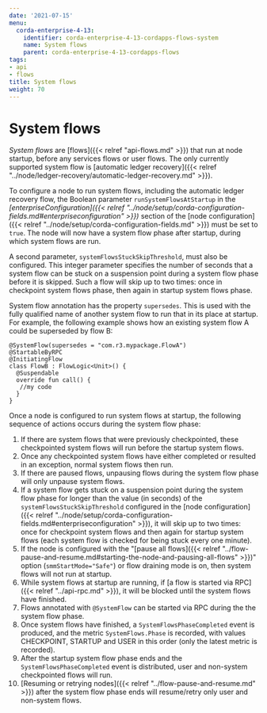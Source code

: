 ```yaml
---
date: '2021-07-15'
menu:
  corda-enterprise-4-13:
    identifier: corda-enterprise-4-13-cordapps-flows-system
    name: System flows
    parent: corda-enterprise-4-13-cordapps-flows
tags:
- api
- flows
title: System flows
weight: 70
---
```



# System flows

*System flows* are [flows]({{< relref "api-flows.md" >}}) that run at node startup, before any services flows or user flows. The only currently supported system flow is [automatic ledger recovery]({{< relref "../node/ledger-recovery/automatic-ledger-recovery.md" >}}). 

To configure a node to run system flows, including the automatic ledger recovery flow, the Boolean parameter `runSystemFlowsAtStartup` in the *[enterpriseConfiguration]({{< relref "../node/setup/corda-configuration-fields.md#enterpriseconfiguration" >}})* section of the [node configuration]({{< relref "../node/setup/corda-configuration-fields.md" >}}) must be set to `true`. The node will now have a system flow phase after startup, during which system flows are run. 

A second parameter, `systemFlowsStuckSkipThreshold`, must also be configured. This integer parameter specifies the number of seconds that a system flow can be stuck on a suspension point during a system flow phase before it is skipped. Such a flow will skip up to two times: once in checkpoint system flows phase, then again in startup system flows phase.

System flow annotation has the property `supersedes`. This is used with the fully qualified name of another system flow to run that in its place at startup.  For example, the following example shows how an existing system flow A could be superseded by flow B:

```
@SystemFlow(supersedes = "com.r3.mypackage.FlowA")
@StartableByRPC
@InitiatingFlow
class FlowB : FlowLogic<Unit>() {
  @Suspendable
  override fun call() {
   //my code
  }
}
```

Once a node is configured to run system flows at startup, the following sequence of actions occurs during the system flow phase:

1. If there are system flows that were previously checkpointed, these checkpointed system flows will run before the startup system flows.  
2. Once any checkpointed system flows have either completed or resulted in an exception, normal system flows then run. 
3. If there are paused flows, unpausing flows during the system flow phase will only unpause system flows. 
4. If a system flow gets stuck on a suspension point during the system flow phase for longer than the value (in seconds) of the `systemFlowsStuckSkipThreshold` configured in the [node configuration]({{< relref "../node/setup/corda-configuration-fields.md#enterpriseconfiguration" >}}), it will skip up to two times: once for checkpoint system flows and then again for startup system flows (each system flow is checked for being stuck every one minute).
4. If the node is configured with the "[pause all flows]({{< relref "../flow-pause-and-resume.md#starting-the-node-and-pausing-all-flows" >}})" option (`smmStartMode="Safe"`) or flow draining mode is on, then system flows will not run at startup.
5. While system flows at startup are running, if [a flow is started via RPC]({{< relref "../api-rpc.md" >}}), it will be blocked until the system flows have finished.
6. Flows annotated with `@SystemFlow` can be started via RPC during the the system flow phase.
7. Once system flows have finished, a `SystemFlowsPhaseCompleted` event is produced, and the metric `SystemFlows.Phase` is recorded, with values CHECKPOINT, STARTUP and USER in this order (only the latest metric is recorded).
8. After the startup system flow phase ends and the `SystemFlowsPhaseCompleted` event is distributed, user and non-system checkpointed flows will run.
9. [Resuming or retrying nodes]({{< relref "../flow-pause-and-resume.md" >}}) after the system flow phase ends will resume/retry only user and non-system flows.